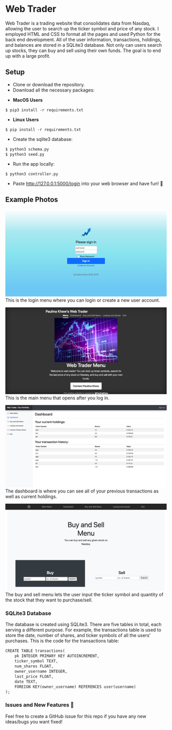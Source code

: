 # Web Trader
Web Trader is a trading website that consolidates data from Nasdaq, allowing the user to search up the ticker symbol and price of any stock. I employed HTML and CSS to format all the pages and used Python for the back end development. All of the user information, transactions, holdings, and balances are stored in a SQLite3 database. Not only can users search up stocks, they can buy and sell using their own funds. The goal is to end up with a large profit. 

## Setup
- Clone or download the repository.
- Download all the necessary packages:

* **MacOS Users**
```ShellSession
$ pip3 install -r requirements.txt
```

* **Linux Users**
```ShellSession
$ pip install -r requirements.txt
```

- Create the sqlite3 database:
```ShellSession
$ python3 schema.py
$ python3 seed.py
```
- Run the app locally:
```ShellSession
$ python3 controller.py
```
- Paste http://127.0.0.1:5000/login into your web browser and have fun! 🤩

## Example Photos
![Login menu](static/login.png?raw=true "Login menu")
This is the login menu where you can login or create a new user account. 

![Login menu](static/main_menu.png?raw=true "Main menu")
This is the main menu that opens after you log in. 

![Dashboard](static/dashboard.png?raw=true "Dashboard")
The dashboard is where you can see all of your previous transactions as well as current holdings.

![Buy and Sell Menu](static/buy_sell.png?raw=true "Buy and Sell Menu")
The buy and sell menu lets the user input the ticker symbol and quantity of the stock that they want to purchase/sell.

### SQLite3 Database
The database is created using SQLite3. There are five tables in total, each serving a different purpose. For example, the transactions table is used to store the date, number of shares, and ticker symbols of all the users' purchases. This is the code for the transactions table:
```SQLite3
CREATE TABLE transactions(
    pk INTEGER PRIMARY KEY AUTOINCREMENT,
    ticker_symbol TEXT,
    num_shares FLOAT,
    owner_username INTEGER,
    last_price FLOAT,
    date TEXT,
    FOREIGN KEY(owner_username) REFERENCES user(username)
);
```

### Issues and New Features :bug:
Feel free to create a GitHub issue for this repo if you have any new ideas/bugs you want fixed!
